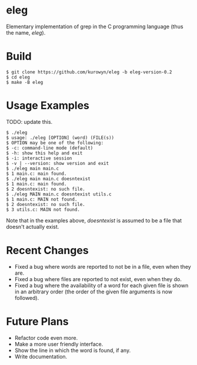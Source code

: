 # eleg
Elementary implementation of grep in the C programming language (thus the name, *eleg*).

# Build
```
$ git clone https://github.com/kurowyn/eleg -b eleg-version-0.2
$ cd eleg
$ make -B eleg
```

# Usage Examples
TODO: update this.
```
$ ./eleg
$ usage: ./eleg [OPTION] (word) (FILE(s))
$ OPTION may be one of the following: 
$ -c: command-line mode (default)
$ -h: show this help and exit
$ -i: interactive session
$ -v | --version: show version and exit
$ ./eleg main main.c
$ 1 main.c: main found.
$ ./eleg main main.c doesntexist
$ 1 main.c: main found.
$ 2 doesntexist: no such file.
$ ./eleg MAIN main.c doesntexist utils.c
$ 1 main.c: MAIN not found.
$ 2 doesntexist: no such file.
$ 3 utils.c: MAIN not found.
```
Note that in the examples above, *doesntexist* is assumed to be a file that doesn't actually exist.

# Recent Changes
- Fixed a bug where words are reported to not be in a file, even when they are.
- Fixed a bug where files are reported to not exist, even when they do.
- Fixed a bug where the availability of a word for each given file is shown in an arbitrary order (the order of the given file arguments is now followed).

# Future Plans
- Refactor code even more.
- Make a more user friendly interface.
- Show the line in which the word is found, if any.
- Write documentation.

